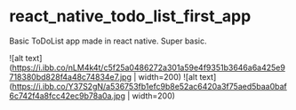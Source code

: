 # react_native_todo_list_first_app
Basic ToDoList app made in react native. Super basic.

![alt text](https://i.ibb.co/nLM4k4t/c5f25a0486272a301a59e4f9351b3646a6a425e9718380bd828f4a48c74834e7.jpg | width=200)
![alt text](https://i.ibb.co/Y37S2gN/a536753fb1efc9b8e52ac6420a3f75aed5baa0baf6c742f4a8fcc42ec9b78a0a.jpg | width=200)
